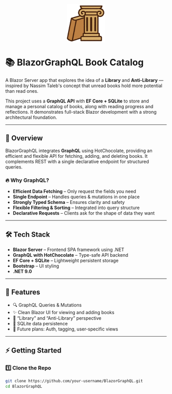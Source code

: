 <p align="center">
  <img src="wwwroot/images/bookend-logo.png" alt="BlazorGraphQL Logo" width="120" />
</p>

# 📚 BlazorGraphQL Book Catalog

A Blazor Server app that explores the idea of a **Library** and **Anti-Library** — inspired by Nassim Taleb's concept that unread books hold more potential than read ones.

This project uses a **GraphQL API** with **EF Core + SQLite** to store and manage a personal catalog of books, along with reading progress and reflections. It demonstrates full-stack Blazor development with a strong architectural foundation.

---

## 🚀 Overview

BlazorGraphQL integrates **GraphQL** using HotChocolate, providing an efficient and flexible API for fetching, adding, and deleting books. It complements REST with a single declarative endpoint for structured queries.

### 🔥 Why GraphQL?

- **Efficient Data Fetching** – Only request the fields you need  
- **Single Endpoint** – Handles queries & mutations in one place  
- **Strongly Typed Schema** – Ensures clarity and safety  
- **Flexible Filtering & Sorting** – Integrated into query structure  
- **Declarative Requests** – Clients ask for the shape of data they want

---

## 🛠️ Tech Stack

- **Blazor Server** – Frontend SPA framework using .NET  
- **GraphQL with HotChocolate** – Type-safe API backend  
- **EF Core + SQLite** – Lightweight persistent storage  
- **Bootstrap** – UI styling  
- **.NET 9.0**

---

## 📌 Features

- 🔍 GraphQL Queries & Mutations  
- ✨ Clean Blazor UI for viewing and adding books  
- 🧠 “Library” and “Anti-Library” perspective  
- 💾 SQLite data persistence  
- 🔐 Future plans: Auth, tagging, user-specific views

---

## ⚡ Getting Started

### 1️⃣ Clone the Repo

```bash
git clone https://github.com/your-username/BlazorGraphQL.git
cd BlazorGraphQL
